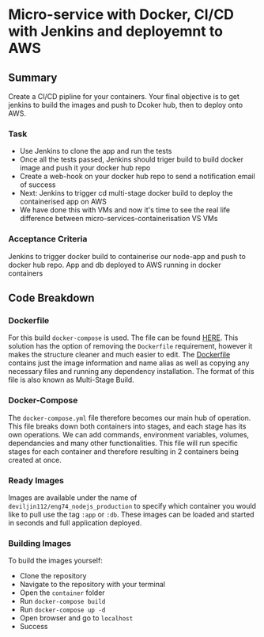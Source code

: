 # Micro-service with Docker, CI/CD with Jenkins and deployemnt to AWS

## Summary

Create a CI/CD pipline for your containers. Your final objective is to get jenkins to build the images and push to Dcoker hub, then to deploy onto AWS.

### Task

- Use Jenkins to clone the app and run the tests
- Once all the tests passed, Jenkins should triger build to build docker image and push it your docker hub repo
- Create a web-hook on your docker hub repo to send a notification email of success
- Next: Jenkins to trigger cd multi-stage docker build to deploy the containerised app on AWS
- We have done this with VMs and now it's time to see the real life difference between micro-services-containerisation VS VMs

### Acceptance Criteria

Jenkins to trigger docker build to containerise our node-app and push to docker hub repo. App and db deployed to AWS running in docker containers

## Code Breakdown

### Dockerfile

For this build `docker-compose` is used. The file can be found [HERE](container/docker-compose.yml). This solution has the option of removing the `Dockerfile` requirement, however it makes the structure cleaner and much easier to edit. The [Dockerfile](container/env/Dockerfile) contains just the image information and name alias as well as copying any necessary files and running any dependency installation. The format of this file is also known as Multi-Stage Build.

### Docker-Compose

The `docker-compose.yml` file therefore becomes our main hub of operation. This file breaks down both containers into stages, and each stage has its own operations. We can add commands, environment variables, volumes, dependancies and many other functionalities. This file will run specific stages for each container and therefore resulting in 2 containers being created at once.

### Ready Images

Images are available under the name of `deviljin112/eng74_nodejs_production` to specify which container you would like to pull use the tag `:app` or `:db`. These images can be loaded and started in seconds and full application deployed.

### Building Images

To build the images yourself:

- Clone the repository
- Navigate to the repository with your terminal
- Open the `container` folder
- Run `docker-compose build`
- Run `docker-compose up -d`
- Open browser and go to `localhost`
- Success

